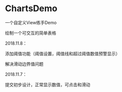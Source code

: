 # ChartsDemo
一个自定义View练手Demo

绘制一个可交互的简单表格


2018.11.8：

添加阈值功能（阈值设置，阈值线和超过阈值数值预警显示）

解决滑动边界值问题

2018.11.7：

提交初步设计，正常显示数值，可点击和滑动
